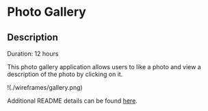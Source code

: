 # Photo Gallery

## Description

Duration: 12 hours

This photo gallery application allows users to like a photo and view a description of the photo by clicking on it.

!(./wireframes/gallery.png)

Additional README details can be found [here](https://github.com/PrimeAcademy/readme-template/blob/master/README.md).
